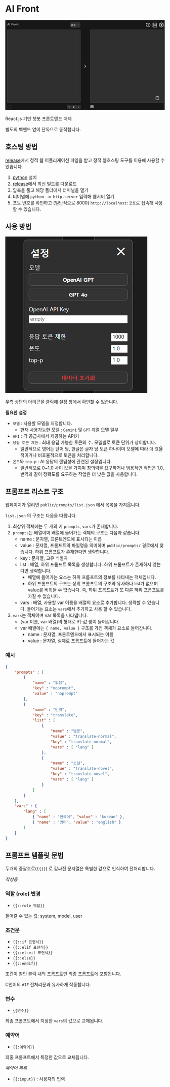 # AI Front

![front](/img/01.png)

React.js 기반 챗봇 프론트엔드 예제

별도의 백엔드 없이 단독으로 동작합니다.

## 호스팅 방법

[release](https://github.com/hve4638/ai-front/releases)에서 정적 웹 어플리케이션 파일을 받고 정적 웹호스팅 도구를 이용해 사용할 수 있습니다.

1. [python](https://www.python.org) 설치
2. [release](https://github.com/hve4638/ai-front/releases)에서 최신 빌드를 다운로드
3. 압축을 풀고 해당 폴더에서 터미널을 열기
4. 터미널에 `python -m http.server` 입력해 웹서버 열기
5. 포트 번호를 확인하고 (일반적으로 8000) `http://localhost:포트`로 접속해 사용할 수 있습니다.

## 사용 방법

![setting](/img/02.png)

우측 상단의 아이콘을 클릭해 설정 창에서 확인할 수 있습니다.

**필요한 설정**
- `모델` : 사용할 모델을 지정합니다.
    - 현재 사용가능한 모델 : `Gemini` 및 `GPT` 계열 모델 일부
- `API` : 각 공급사에서 제공하는 API키
- `응답 토큰 제한` : 최대 응답 가능한 토큰의 수. 모델별로 토큰 단위가 상이합니다.
    - 일반적으로 영어는 단어 당, 한글은 글자 당 토큰 하나이며 모델에 따라 더 효율적이거나 비효율적으로 토큰을 처리합니다.
- `온도`와 `top-p` : AI 응답의 랜덤성에 관련된 설정입니다.
    - 일반적으로 0~1.0 사이 값을 가지며 창의력을 요구하거나 범용적인 작업은 1.0, 번역과 같이 정확도를 요구하는 작업은 더 낮은 값을 사용합니다.

## 프롬프트 리스트 구조

웹페이지가 열리면 `public/prompts/list.json` 에서 목록을 가져옵니다.

`list.json` 의 구조는 다음을 따릅니다.
1. 최상위 객체에는 두 개의 키 `prompts`, `vars`가 존재합니다.
2. `prompts`는 배열이며 배열에 들어가는 객체의 구조는 다음과 같습니다.
    - name : 문자열, 프론트엔드에 표시되는 이름
    - value : 문자열, 프롬프트의 파일명을 의미하며 `public/prompts/` 경로에서 찾습니다. 하위 프롬프트가 존재한다면 생략합니다.
    - key : 문자열, 고유 식별자
    - list : 배열, 하위 프롬프트 목록을 생성합니다. 하위 프롬프트가 존재하지 않는다면 생략합니다.
        - 배열에 들어가는 요소는 하위 프롬프트의 정보를 나타내는 객체입니다.
        - 하위 프롬프트의 구조는 상위 프롬프트의 구조와 유사하나 list가 없으며 value를 비워둘 수 없습니다. 즉, 하위 프롬프트가 또 다른 하위 프롬프트를 가질 수 없습니다.
    - vars : 배열, 사용할 var 이름을 배열의 요소로 추가합니다. 생략할 수 있습니다. 들어가는 요소는 `vars`에서 추가하고 사용 할 수 있습니다.
3. `vars`는 객체이며 var 목록을 나타냅니다.
    - (var 이름, var 배열)의 형태로 키-값 쌍이 들어갑니다.
    - var 배열에는 `{ name, value }` 구조를 가진 객체가 요소로 들어갑니다.
        - name : 문자열, 프론트엔드에서 표시되는 이름
        - value : 문자열, 실제로 프롬프트에 들어가는 값

### 예시

```json
{
    "prompts" : [
        {
            "name" : "없음",
            "key" : "noprompt",
            "value" : "noprompt"
        },
        {
            "name" : "번역",
            "key" : "translate",
            "list" : [
                {
                    "name" : "범용",
                    "value" : "translate-normal",
                    "key" : "translate-normal",
                    "vars" : [ "lang" ]
                },
                {
                    "name" : "소설",
                    "value" : "translate-novel",
                    "key" : "translate-novel",
                    "vars" : [ "lang" ]
                }
            ]
        }
    ],
    "vars" : {
        "lang" : [
            { "name" : "한국어", "value" : "korean" },
            { "name" : "영어", "value" : "english" }
        ]
    }
}
```

## 프롬프트 템플릿 문법

두개의 중괄호로(`{{}}`) 로 감싸진 문자열은 특별한 값으로 인식하여 전처리합니다.

*작성중*

### 역할 (role) 변경

- `{{::role 역할}}`

들어갈 수 있는 값: system, model, user

### 조건문

- `{{::if 표현식}}`
- `{{::elif 표현식}}`
- `{{::elseif 표현식}}`
- `{{::else}}`
- `{{::endif}}`

조건이 참인 블럭 내의 프롬프트만 최종 프롬프트에 포함됩니다.

C언어의 `#IF` 전처리문과 유사하게 작동합니다.

### 변수

- `{{변수}}`

최종 프롬프트에서 지정한 `vars`의 값으로 교체됩니다.

### 예약어

- `{{:예약어}}`

최종 프롬프트에서 특정한 값으로 교체됩니다.

*예약어 목록*
- `{{:input}}` : 사용자의 입력
